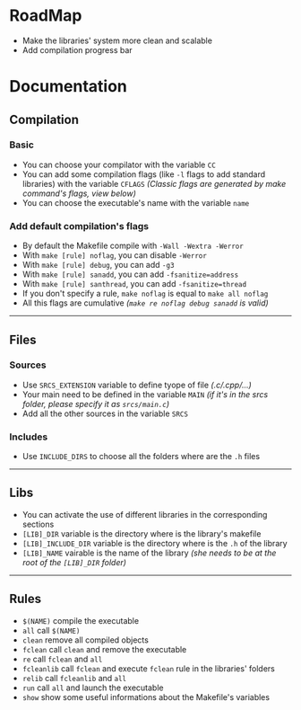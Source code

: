 # RoadMap
- Make the libraries' system more clean and scalable
- Add compilation progress bar
# Documentation
## Compilation
### Basic
- You can choose your compilator with the variable `CC`
- You can add some compilation flags (like `-l` flags to add standard libraries) with the variable `CFLAGS` _(Classic flags are generated by make command's flags, view below)_
- You can choose the executable's name with the variable `name` 
### Add default compilation's flags
- By default the Makefile compile with `-Wall -Wextra -Werror`
- With `make [rule] noflag`, you can disable `-Werror`
- With `make [rule] debug`, you can add `-g3`
- With `make [rule] sanadd`, you can add `-fsanitize=address`
- With `make [rule] santhread`, you can add `-fsanitize=thread`
- If you don't specify a rule, `make noflag` is equal to `make all noflag`
- All this flags are cumulative _(`make re noflag debug sanadd` is valid)_
---
## Files
### Sources
- Use `SRCS_EXTENSION` variable to define tyope of file _(.c/.cpp/...)_
- Your main need to be defined in the variable `MAIN` _(if it's in the srcs folder, please specify it as `srcs/main.c`)_
- Add all the other sources in the variable `SRCS`
### Includes
- Use `INCLUDE_DIRS` to choose all the folders where are the `.h` files
---
## Libs
- You can activate the use of different libraries in the corresponding sections
- `[LIB]_DIR` variable is the directory where is the library's makefile
- `[LIB]_INCLUDE_DIR` variable is the directory where is the `.h` of the library
- `[LIB]_NAME` vairable is the name of the library _(she needs to be at the root of the `[LIB]_DIR` folder)_
---
## Rules
- `$(NAME)` compile the executable
- `all` call `$(NAME)`
- `clean` remove all compiled objects
- `fclean` call `clean` and remove the executable
- `re` call `fclean` and `all`
- `fcleanlib` call `fclean` and execute `fclean` rule in the libraries' folders
- `relib` call `fcleanlib` and `all`
- `run` call `all` and launch the executable
- `show` show some useful informations about the Makefile's variables